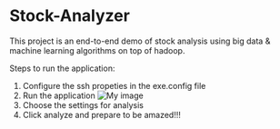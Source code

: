 # Stock-Analyzer

This project is an end-to-end demo of stock analysis using big data & machine learning algorithms on top of hadoop.

Steps to run the application:
1. Configure the ssh propeties in the exe.config file
2. Run the application
![My image](boredude.github.com/stock-analyzer/stock_1.jpg)
3. Choose the settings for analysis
4. Click analyze and prepare to be amazed!!!

